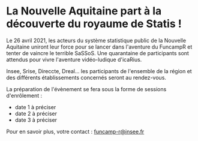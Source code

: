 # La Nouvelle Aquitaine part à la découverte du royaume de Statis !

Le 26 avril 2021, les acteurs du système statistique public de la Nouvelle Aquitaine uniront leur force pour se lancer dans l'aventure du FuncampR et tenter de vaincre le terrible SaSSoS. Une quarantaine de participants sont attendus pour vivre l'aventure vidéo-ludique d'icaRius.

Insee, Srise, Direccte, Dreal... les participants de l'ensemble de la région et des différents établissements concernés seront au rendez-vous.

La préparation de l'évènement se fera sous la forme de sessions d'enrôlement :

* date 1 à préciser
* date 2 à préciser
* date 3 à préciser

Pour en savoir plus, votre contact : funcamp-r@insee.fr
